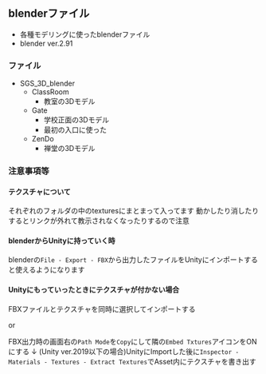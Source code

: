 ## blenderファイル
- 各種モデリングに使ったblenderファイル
- blender ver.2.91

### ファイル
- SGS_3D_blender
  - ClassRoom
    - 教室の3Dモデル
  - Gate
    - 学校正面の3Dモデル
    - 最初の入口に使った
  - ZenDo
    - 禅堂の3Dモデル

### 注意事項等
#### テクスチャについて
それぞれのフォルダの中のtexturesにまとまって入ってます
動かしたり消したりするとリンクが外れて教示されなくなったりするので注意

#### blenderからUnityに持っていく時
blenderの`File - Export - FBX`から出力したファイルをUnityにインポートすると使えるようになります

#### Unityにもっていったときにテクスチャが付かない場合
FBXファイルとテクスチャを同時に選択してインポートする

or

FBX出力時の画面右の`Path Mode`を`Copy`にして隣の`Embed Txtures`アイコンをONにする
↓
(Unity ver.2019以下の場合)UnityにImportした後に`Inspector - Materials - Textures - Extract Textures`でAsset内にテクスチャを書き出す
